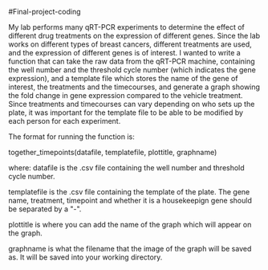 #Final-project-coding

My lab performs many qRT-PCR experiments to determine the effect of different drug treatments on the expression of different genes. Since the lab works on different types of breast cancers, different treatments are used, and the expression of different genes is of interest. I wanted to write a function that can take the raw data from the qRT-PCR machine, containing the well number and the threshold cycle number (which indicates the gene expression), and a template file which stores the name of the gene of interest, the treatments and the timecourses, and generate a graph showing the fold change in gene expression compared to the vehicle treatment. Since treatments and timecourses can vary depending on who sets up the plate, it was important for the template file to be able to be modified by each person for each experiment.

The format for running the function is:

together_timepoints(datafile, templatefile, plottitle, graphname)

where:
datafile is the .csv file containing the well number and threshold cycle number.

templatefile is the .csv file containing the template of the plate. The gene name, treatment, timepoint and whether it is a housekeepign gene should be separated by a "-".

plottitle is where you can add the name of the graph which will appear on the graph.

graphname is what the filename that the image of the graph will be saved as. It will be saved into your working directory.

